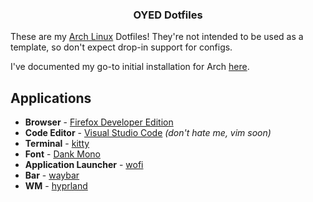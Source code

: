 <div align="center">
  <h3>OYED Dotfiles</h3>
</div>

These are my [Arch Linux](https://archlinux.org/) Dotfiles! They're not intended to be used as a template, so don't expect drop-in support for configs.

I've documented my go-to initial installation for Arch [here](/SETUP.md).

## Applications

- **Browser** - [Firefox Developer Edition](https://archlinux.org/packages/community/x86_64/firefox-developer-edition/)
- **Code Editor** - [Visual Studio Code](https://aur.archlinux.org/packages/visual-studio-code-bin) _(don't hate me, vim soon)_
- **Terminal** - [kitty](https://archlinux.org/packages/community/x86_64/kitty/)
- **Font** - [Dank Mono](https://philpl.gumroad.com/l/dank-mono)
- **Application Launcher** - [wofi](https://archlinux.org/packages/community/x86_64/wofi/)
- **Bar** - [waybar](https://archlinux.org/packages/community/x86_64/waybar/)
- **WM** - [hyprland](https://hyprland.org/)
